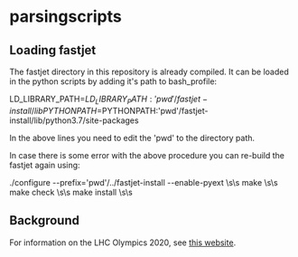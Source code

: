 # parsingscripts

## Loading fastjet 

The fastjet directory in this repository is already compiled. It can be loaded in the python scripts by adding it's path to bash_profile:

LD_LIBRARY_PATH=$LD_LIBRARY_PATH:'pwd'/fastjet-install/lib
PYTHONPATH=$PYTHONPATH:'pwd'/fastjet-install/lib/python3.7/site-packages

In the above lines you need to edit the 'pwd' to the directory path.

In case there is some error with the above procedure you can re-build the fastjet again using:

./configure --prefix='pwd'/../fastjet-install --enable-pyext \s\s
make \s\s
make check \s\s
make install \s\s


## Background

For information on the LHC Olympics 2020, see [this website](https://indico.cern.ch/event/809820/page/16782-lhcolympics2020).


